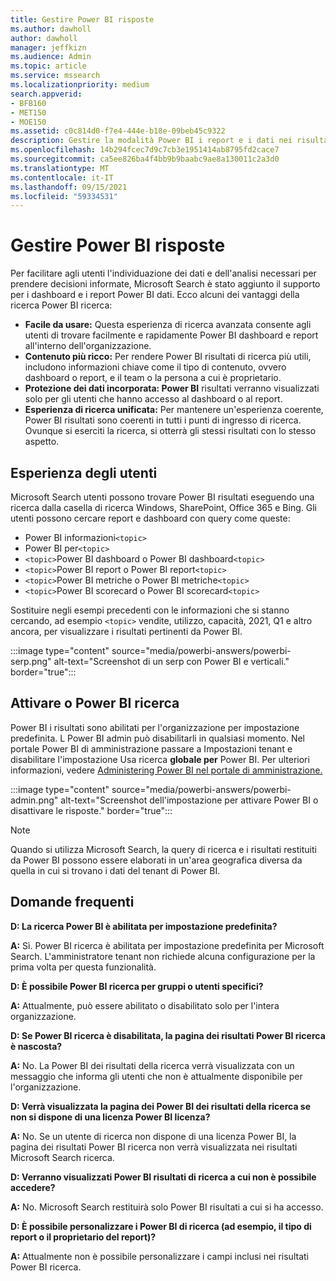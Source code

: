 ```yaml
---
title: Gestire Power BI risposte
ms.author: dawholl
author: dawholl
manager: jeffkizn
ms.audience: Admin
ms.topic: article
ms.service: mssearch
ms.localizationpriority: medium
search.appverid:
- BFB160
- MET150
- MOE150
ms.assetid: c0c814d0-f7e4-444e-b18e-09beb45c9322
description: Gestire la modalità Power BI i report e i dati nei risultati di ricerca
ms.openlocfilehash: 14b294fcec7d9c7cb3e1951414ab8795fd2cace7
ms.sourcegitcommit: ca5ee826ba4f4bb9b9baabc9ae8a130011c2a3d0
ms.translationtype: MT
ms.contentlocale: it-IT
ms.lasthandoff: 09/15/2021
ms.locfileid: "59334531"
---
```

# <a name="manage-power-bi-answers"></a>Gestire Power BI risposte

Per facilitare agli utenti l'individuazione dei dati e dell'analisi necessari per prendere decisioni informate, Microsoft Search è stato aggiunto il supporto per i dashboard e i report Power BI dati. Ecco alcuni dei vantaggi della ricerca Power BI ricerca:

* **Facile da usare:** Questa esperienza di ricerca avanzata consente agli utenti di trovare facilmente e rapidamente Power BI dashboard e report all'interno dell'organizzazione.
* **Contenuto più ricco:** Per rendere Power BI risultati di ricerca più utili, includono informazioni chiave come il tipo di contenuto, ovvero dashboard o report, e il team o la persona a cui è proprietario.
* **Protezione dei dati incorporata: Power BI** risultati verranno visualizzati solo per gli utenti che hanno accesso al dashboard o al report.
* **Esperienza di ricerca unificata:** Per mantenere un'esperienza coerente, Power BI risultati sono coerenti in tutti i punti di ingresso di ricerca. Ovunque si eserciti la ricerca, si otterrà gli stessi risultati con lo stesso aspetto.

## <a name="what-users-experience"></a>Esperienza degli utenti

Microsoft Search utenti possono trovare Power BI risultati eseguendo una ricerca dalla casella di ricerca Windows, SharePoint, Office 365 e Bing. Gli utenti possono cercare report e dashboard con query come queste:

* Power BI informazioni`<topic>`
* Power BI per`<topic>`
* `<topic>`Power BI dashboard o Power BI dashboard`<topic>`
* `<topic>`Power BI report o Power BI report`<topic>`
* `<topic>`Power BI metriche o Power BI metriche`<topic>`
* `<topic>`Power BI scorecard o Power BI scorecard`<topic>`

Sostituire negli esempi precedenti con le informazioni che si stanno cercando, ad esempio `<topic>` vendite, utilizzo, capacità, 2021, Q1 e altro ancora, per visualizzare i risultati pertinenti da Power BI.

:::image type="content" source="media/powerbi-answers/powerbi-serp.png" alt-text="Screenshot di un serp con Power BI e verticali." border="true":::

## <a name="turn-power-bi-search-on-or-off"></a>Attivare o Power BI ricerca

Power BI i risultati sono abilitati per l'organizzazione per impostazione predefinita. L Power BI admin può disabilitarli in qualsiasi momento. Nel portale Power BI di amministrazione passare a Impostazioni tenant e disabilitare l'impostazione Usa ricerca **globale per** Power BI. Per ulteriori informazioni, vedere [Administering Power BI nel portale di amministrazione.](/power-bi/admin/service-admin-portal#use-global-search-for-power-bi-preview)

:::image type="content" source="media/powerbi-answers/powerbi-admin.png" alt-text="Screenshot dell'impostazione per attivare Power BI o disattivare le risposte." border="true":::

> [!NOTE]
> Quando si utilizza Microsoft Search, la query di ricerca e i risultati restituiti da Power BI possono essere elaborati in un'area geografica diversa da quella in cui si trovano i dati del tenant di Power BI.

## <a name="frequently-asked-questions"></a>Domande frequenti

**D: La ricerca Power BI è abilitata per impostazione predefinita?**

**A:** Sì. Power BI ricerca è abilitata per impostazione predefinita per Microsoft Search. L'amministratore tenant non richiede alcuna configurazione per la prima volta per questa funzionalità.

**D: È possibile Power BI ricerca per gruppi o utenti specifici?**

**A:** Attualmente, può essere abilitato o disabilitato solo per l'intera organizzazione.

**D: Se Power BI ricerca è disabilitata, la pagina dei risultati Power BI ricerca è nascosta?**

**A:** No. La Power BI dei risultati della ricerca verrà visualizzata con un messaggio che informa gli utenti che non è attualmente disponibile per l'organizzazione.

**D: Verrà visualizzata la pagina dei Power BI dei risultati della ricerca se non si dispone di una licenza Power BI licenza?**

**A:** No. Se un utente di ricerca non dispone di una licenza Power BI, la pagina dei risultati Power BI ricerca non verrà visualizzata nei risultati Microsoft Search ricerca.

**D: Verranno visualizzati Power BI risultati di ricerca a cui non è possibile accedere?**

**A:** No. Microsoft Search restituirà solo Power BI risultati a cui si ha accesso.

**D: È possibile personalizzare i Power BI di ricerca (ad esempio, il tipo di report o il proprietario del report)?**

**A:** Attualmente non è possibile personalizzare i campi inclusi nei risultati Power BI ricerca.